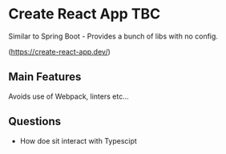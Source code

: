 # Create React App TBC

Similar to Spring Boot - Provides a bunch of libs with no config.

(https://create-react-app.dev/)

## Main Features

Avoids use of Webpack, linters etc...

## Questions
- How doe sit interact with Typescipt

